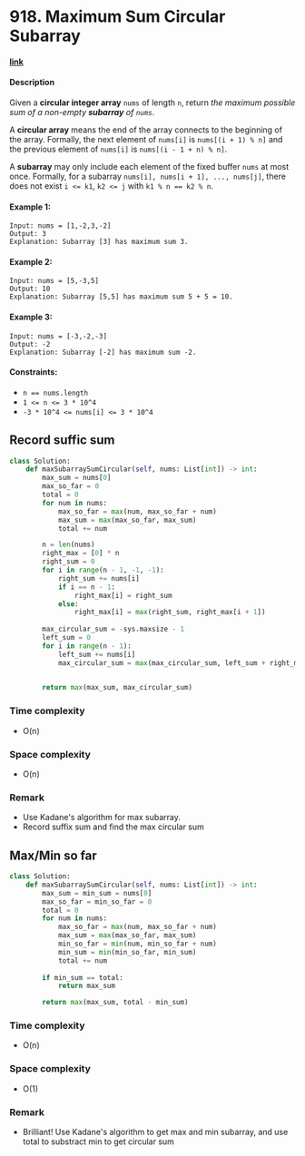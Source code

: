 # 918. Maximum Sum Circular Subarray

#### [link](https://leetcode.com/problems/maximum-sum-circular-subarray/)

#### Description
Given a **circular integer array** `nums` of length `n`, return *the maximum possible sum of a non-empty **subarray** of `nums`*.

A **circular array** means the end of the array connects to the beginning of the array. Formally, the next element of `nums[i]` is `nums[(i + 1) % n]` and the previous element of `nums[i]` is `nums[(i - 1 + n) % n]`.

A **subarray** may only include each element of the fixed buffer `nums` at most once. Formally, for a subarray `nums[i], nums[i + 1], ..., nums[j]`, there does not exist `i <= k1`, `k2 <= j` with `k1 % n == k2 % n`.

#### Example 1:
```
Input: nums = [1,-2,3,-2]
Output: 3
Explanation: Subarray [3] has maximum sum 3.
```
#### Example 2:
```
Input: nums = [5,-3,5]
Output: 10
Explanation: Subarray [5,5] has maximum sum 5 + 5 = 10.
```
#### Example 3:
```
Input: nums = [-3,-2,-3]
Output: -2
Explanation: Subarray [-2] has maximum sum -2.
```

#### Constraints:
* `n == nums.length`
* `1 <= n <= 3 * 10^4`
* `-3 * 10^4 <= nums[i] <= 3 * 10^4`

## Record suffic sum
```python
class Solution:
    def maxSubarraySumCircular(self, nums: List[int]) -> int:
        max_sum = nums[0]
        max_so_far = 0
        total = 0
        for num in nums:
            max_so_far = max(num, max_so_far + num)
            max_sum = max(max_so_far, max_sum)
            total += num

        n = len(nums)
        right_max = [0] * n
        right_sum = 0
        for i in range(n - 1, -1, -1):
            right_sum += nums[i]
            if i == n - 1:
                right_max[i] = right_sum
            else:
                right_max[i] = max(right_sum, right_max[i + 1])
        
        max_circular_sum = -sys.maxsize - 1
        left_sum = 0
        for i in range(n - 1):
            left_sum += nums[i]
            max_circular_sum = max(max_circular_sum, left_sum + right_max[i + 1])
            

        return max(max_sum, max_circular_sum)
```
### Time complexity
* O(n)
### Space complexity
* O(n)
### Remark
* Use Kadane's algorithm for max subarray.
* Record suffix sum and find the max circular sum

## Max/Min so far
```python
class Solution:
    def maxSubarraySumCircular(self, nums: List[int]) -> int:
        max_sum = min_sum = nums[0]
        max_so_far = min_so_far = 0
        total = 0
        for num in nums:
            max_so_far = max(num, max_so_far + num)
            max_sum = max(max_so_far, max_sum)
            min_so_far = min(num, min_so_far + num)
            min_sum = min(min_so_far, min_sum)
            total += num
        
        if min_sum == total:
            return max_sum

        return max(max_sum, total - min_sum)
```
### Time complexity
* O(n)
### Space complexity
* O(1)
### Remark
* Brilliant! Use Kadane's algorithm to get max and min subarray, and use total to substract min to get circular sum